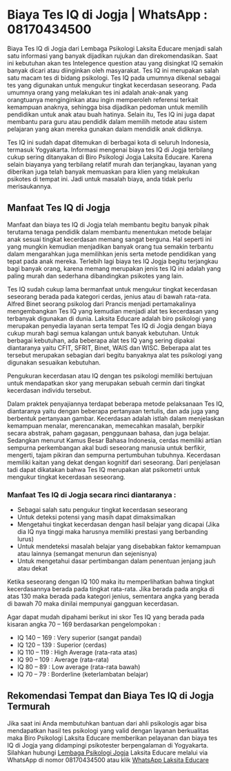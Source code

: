 # Biaya Tes IQ di Jogja | WhatsApp : 08170434500
Biaya Tes IQ di Jogja dari Lembaga Psikologi Laksita Educare menjadi salah satu informasi yang banyak dijadikan rujukan dan direkomendasikan. Saat ini kebutuhan akan tes Intelegence question atau yang disingkat IQ semakin banyak dicari atau diinginkan oleh masyarakat. Tes IQ ini merupakan salah satu macam tes di bidang psikologi. Tes IQ pada umumnya dikenal sebagai tes yang digunakan untuk mengukur tingkat kecerdasan seseorang. Pada umumnya orang yang melakukan tes ini adalah anak-anak yang orangtuanya menginginkan atau ingin memperoleh referensi terkait kemampuan anaknya, sehingga bisa dijadikan pedoman untuk memilih pendidikan untuk anak atau buah hatinya. Selain itu, Tes IQ ini juga dapat membantu para guru atau pendidik dalam memilih metode atau sistem pelajaran yang akan mereka gunakan dalam mendidik anak didiknya.

Tes IQ ini sudah dapat ditemukan di berbagai kota di seluruh Indonesia, termasuk Yogyakarta. Informasi mengenai biaya tes IQ di Jogja terbilang cukup sering ditanyakan di Biro Psikologi Jogja Laksita Educare. Karena selain biayanya yang terbilang relatif murah dan terjangkau, layanan yang diberikan juga telah banyak memuaskan para klien yang melakukan psikotes di tempat ini. Jadi untuk masalah biaya, anda tidak perlu merisaukannya.

## Manfaat Tes IQ di Jogja
Manfaat dan biaya tes IQ di Jogja telah membantu begitu banyak pihak terutama tenaga pendidik dalam membantu menentukan metode belajar anak sesuai tingkat kecerdasan memang sangat berguna. Hal seperti ini yang mungkin kemudian menjadikan banyak orang tua semakin terbantu dalam mengarahkan juga memilihkan jenis serta metode pendidikan yang tepat pada anak mereka. Terlebih lagi biaya tes IQ Jogja begitu terjangkau bagi banyak orang, karena memang merupakan jenis tes IQ ini adalah yang paling murah dan sederhana dibandingkan psikotes yang lain.

Tes IQ sudah cukup lama bermanfaat untuk mengukur tingkat kecerdasan seseorang berada pada kategori cerdas, jenius atau di bawah rata-rata. Alfred Binet seorang psikolog dari Prancis menjadi pertamakalinya mengembangkan Tes IQ yang kemudian menjadi alat tes kecerdasan yang terbanyak digunakan di dunia. Laksita Educare adalah biro psikologi yang merupakan penyedia layanan serta tempat Tes IQ di Jogja dengan biaya cukup murah bagi semua kalangan untuk banyak kebutuhan. Untuk berbagai kebutuhan, ada beberapa alat tes IQ yang sering dipakai diantaranya yaitu CFIT, SFRIT, Binet, WAIS dan WISC. Beberapa alat tes tersebut merupakan sebagian dari begitu banyaknya alat tes psikologi yang digunakan sesuaikan kebutuhan.

Pengukuran kecerdasan atau IQ dengan tes psikologi memiliki bertujuan untuk mendapatkan skor yang merupakan sebuah cermin dari tingkat kecerdasan individu tersebut.

Dalam praktek penyajiannya terdapat beberapa metode pelaksanaan Tes IQ, diantaranya yaitu dengan beberapa pertanyaan tertulis, dan ada juga yang berbentuk pertanyaan gambar. Kecerdasan adalah istlah dalam menjelaskan kemampuan menalar, merencanakan, memecahkan masalah, berpikir secara abstrak, paham gagasan, penggunaan bahasa, dan juga belajar. Sedangkan menurut Kamus Besar Bahasa Indonesia, cerdas memiliki artian sempurna perkembangan akal budi seseorang manusia untuk berfikir, mengerti, tajam pikiran dan sempurna pertumbuhan tubuhnya. Kecerdasan memiliki kaitan yang dekat dengan kognitif dari seseorang. Dari penjelasan tadi dapat dikatakan bahwa Tes IQ merupakan alat psikometri untuk mengukur tingkat kecerdasan seseorang.

### Manfaat Tes IQ di Jogja secara rinci diantaranya :
- Sebagai salah satu pengukur tingkat kecerdasan seseorang
- Untuk deteksi potensi yang masih dapat dimaksimalkan
- Mengetahui tingkat kecerdasan dengan hasil belajar yang dicapai (Jika dia IQ nya tinggi maka harusnya memiliki prestasi yang berbanding lurus)
- Untuk mendeteksi masalah belajar yang disebabkan faktor kemampuan atau lainnya (semangat menurun dan sejenisnya)
- Untuk mengetahui dasar pertimbangan dalam penentuan jenjang jauh atau dekat

Ketika seseorang dengan IQ 100 maka itu memperlihatkan bahwa tingkat kecerdasannya berada pada tingkat rata-rata. Jika berada pada angka di atas 130 maka berada pada kategori jenius, sementara angka yang berada di bawah 70 maka dinilai mempunyai gangguan kecerdasan.

Agar dapat mudah dipahami berikut ini skor Tes IQ yang berada pada kisaran angka 70 – 169 berdasarkan pengelompokan :

- IQ 140 – 169 : Very superior (sangat pandai)
- IQ 120 – 139 : Superior (cerdas)
- IQ 110 – 119 : High Average (rata-rata atas)
- IQ 90 – 109 : Average (rata-rata)
- IQ 80 – 89 : Low average (rata-rata bawah)
- IQ 70 – 79 : Borderline (keterlambatan belajar)

## Rekomendasi Tempat dan Biaya Tes IQ di Jogja Termurah
Jika saat ini Anda membutuhkan bantuan dari ahli psikologis agar bisa mendapatkan hasil tes psikologi yang valid dengan layanan berkualitas maka Biro Psikologi Laksita Educare memberikan pelayanan dan biaya tes IQ di Jogja yang didampingi psikotester berpengalaman di Yogyakarta.
Silahkan hubungi [Lembaga Psikologi Jogja](https://lei.my.id/) Laksita Educare melalui via WhatsApp di nomor 08170434500 atau klik [WhatsApp Laksita Educare](https://go.lei.co.id/wa)
